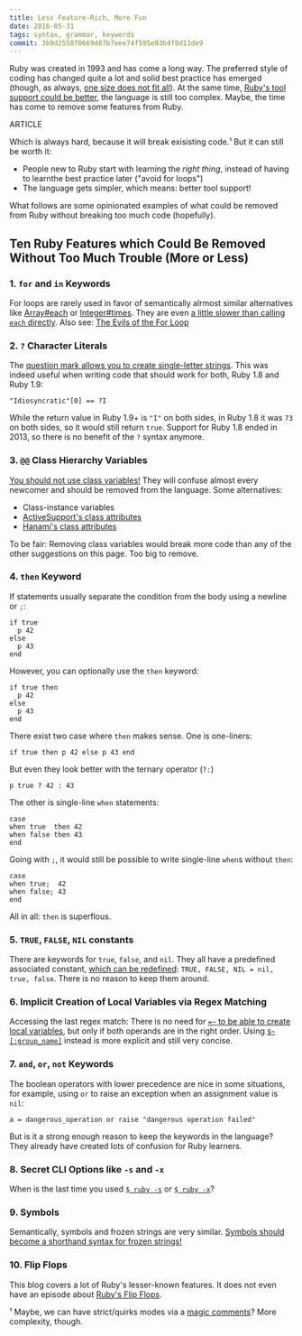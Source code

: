 ```yaml
---
title: Less Feature-Rich, More Fun
date: 2016-05-31
tags: syntax, grammar, keywords
commit: 3b9d255870669d87b7eee74f595e03b4f0d11de9
---
```


Ruby was created in 1993 and has come a long way. The preferred style of coding has changed quite a lot and solid best practice has emerged (though, as always, [one size does not fit all](http://relaxed.ruby.style/)). At the same time, [Ruby's tool support could be better](/1-test-highlights.html), the language is still too complex. Maybe, the time has come to remove some features from Ruby.

ARTICLE

Which is always hard, because it will break exisisting code.¹ But it can still be worth it:

- People new to Ruby start with learning the *right thing*, instead of having to learnthe best practice later ("avoid for loops")
- The language gets simpler, which means: better tool support!

What follows are some opinionated examples of what could be removed from Ruby without breaking too much code (hopefully).

## Ten Ruby Features which Could Be Removed Without Too Much Trouble (More or Less)

### 1. `for` and `in` Keywords

For loops are rarely used in favor of semantically alrmost similar alternatives like [Array#each](http://ruby-doc.org/core-2.4.0/Array.html#method-i-each) or [Integer#times](http://ruby-doc.org/core-2.4.0/Integer.html#method-i-times). They are even [a little slower than calling `each` directly](https://github.com/JuanitoFatas/fast-ruby#enumerableeach-vs-for-loop-code). Also see: [The Evils of the For Loop](http://graysoftinc.com/early-steps/the-evils-of-the-for-loop)

### 2. `?` Character Literals

The [question mark allows you to create single-letter strings](/33-too-expressive.html#question-mark-4-syntactical-meanings). This was indeed useful when writing code that should work for both, Ruby 1.8 and Ruby 1.9:

    "Idiosyncratic"[0] == ?I

While the return value in Ruby 1.9+ is `"I"` on both sides, in Ruby 1.8 it was `73` on both sides, so it would still return `true`. Support for Ruby 1.8 ended in 2013, so there is no benefit of the `?` syntax anymore.

### 3. `@@` Class Hierarchy Variables

[You should not use class variables!](http://makandracards.com/makandra/14229-the-many-gotchas-of-ruby-class-variables) They will confuse almost every newcomer and should be removed from the language. Some alternatives:

- Class-instance variables
- [ActiveSupport's class attributes](http://guides.rubyonrails.org/active_support_core_extensions.html#class-attributes)
- [Hanami's class attributes](https://github.com/hanami/utils/blob/master/lib/hanami/utils/class_attribute.rb)

To be fair: Removing class variables would break more code than any of the other suggestions on this page. Too big to remove.

### 4. `then` Keyword

If statements usually separate the condition from the body using a newline or `;`:

    if true
      p 42
    else
      p 43
    end

However, you can optionally use the `then` keyword:

    if true then
      p 42
    else
      p 43
    end

There exist two case where `then` makes sense. One is one-liners:

    if true then p 42 else p 43 end

But even they look better with the ternary operator (`?:`)

    p true ? 42 : 43

The other is single-line `when` statements:

    case
    when true  then 42
    when false then 43
    end

Going with `;`, it would still be possible to write single-line `when`s without `then`:

    case
    when true;  42
    when false; 43
    end

All in all: `then` is superflous.

### 5. `TRUE`, `FALSE`, `NIL` constants

There are keywords for `true`, `false`, and `nil`. They all have a predefined associated constant, [which can be redefined](/45-constant-shuffle.html): `TRUE, FALSE, NIL = nil, true, false`. There is no reason to keep them around.

### 6. Implicit Creation of Local Variables via Regex Matching

Accessing the last regex match: There is no need for [`=~` to be able to create local variables](/14-meeting-some-locals.html#implicit-local-variables-through-regex-matching), but only if both operands are in the right order. Using [`$~[:group_name]`](http://idiosyncratic-ruby.com/60-escape-back-referencing.html) instead is more explicit and still very concise.

### 7. `and`, `or`, `not` Keywords

The boolean operators with lower precedence are nice in some situations, for example, using `or` to raise an exception when an assignment value is `nil`:

    a = dangerous_operation or raise "dangerous operation failed"

But is it a strong enough reason to keep the keywords in the language? They already have created lots of confusion for Ruby learners.

### 8. Secret CLI Options like `-s` and `-x`

When is the last time you used [`$ ruby -s`](/7-easier-switching.html) or [`$ ruby -x`](/22-literate-ruby.html)?

### 9. Symbols

Semantically, symbols and frozen strings are very similar. [Symbols should become a shorthand syntax for frozen strings!](https://speakerdeck.com/sferik/symbols)

### 10. Flip Flops

This blog covers a lot of Ruby's lesser-known features. It does not even have an episode about [Ruby's Flip Flops](https://www.google.com/search?tbm=isch&q=ruby%20flip%20flops).

¹ Maybe, we can have strict/quirks modes via a [magic comments](/58-magic-instructions.html)? More complexity, though.
